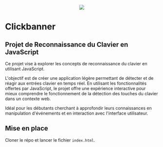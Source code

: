 <p align="center">
  <img src="https://github.com/MathiasSHAKOURI/click-banner/assets/122030473/5cd9ef49-9c01-408c-bc2e-95454b08f7a9" />
</p>

# Clickbanner

## Projet de Reconnaissance du Clavier en JavaScript

Ce projet vise à explorer les concepts de reconnaissance du clavier en utilisant JavaScript. 

L'objectif est de créer une application légère permettant de détecter et de réagir aux entrées clavier en temps réel. 
En utilisant les fonctionnalités offertes par JavaScript, le projet offre une expérience interactive pour mieux comprendre le fonctionnement de la détection des touches du clavier dans un contexte web. 

Idéal pour les débutants cherchant à approfondir leurs connaissances en manipulation d'événements et en interaction avec l'interface utilisateur.

## Mise en place

Cloner le répo et lancer le fichier `index.html`.
